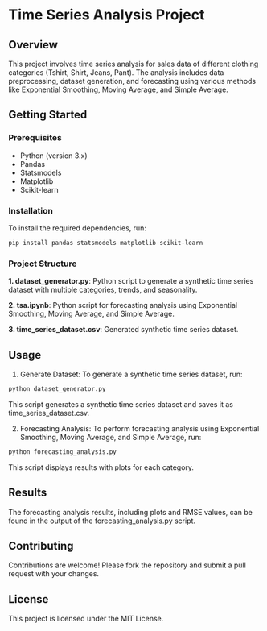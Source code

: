 # Time Series Analysis Project

## Overview

This project involves time series analysis for sales data of different clothing categories (Tshirt, Shirt, Jeans, Pant). The analysis includes data preprocessing, dataset generation, and forecasting using various methods like Exponential Smoothing, Moving Average, and Simple Average.

## Getting Started

### Prerequisites

- Python (version 3.x)
- Pandas
- Statsmodels
- Matplotlib
- Scikit-learn

### Installation

To install the required dependencies, run:

```bash
pip install pandas statsmodels matplotlib scikit-learn
```

### Project Structure
**1. dataset_generator.py**: Python script to generate a synthetic time series dataset with multiple categories, trends, and seasonality.

**2. tsa.ipynb**: Python script for forecasting analysis using Exponential Smoothing, Moving Average, and Simple Average.

**3. time_series_dataset.csv**: Generated synthetic time series dataset.
## Usage
1. Generate Dataset:
   To generate a synthetic time series dataset, run:
  ```bash
  python dataset_generator.py
  ```
  This script generates a synthetic time series dataset and saves it as time_series_dataset.csv.

2. Forecasting Analysis:
  To perform forecasting analysis using Exponential Smoothing, Moving Average, and Simple Average, run:  
  ```bash
  python forecasting_analysis.py
  ```
  This script displays results with plots for each category.

## Results
The forecasting analysis results, including plots and RMSE values, can be found in the output of the forecasting_analysis.py script.

## Contributing
Contributions are welcome! Please fork the repository and submit a pull request with your changes.

## License
This project is licensed under the MIT License.

